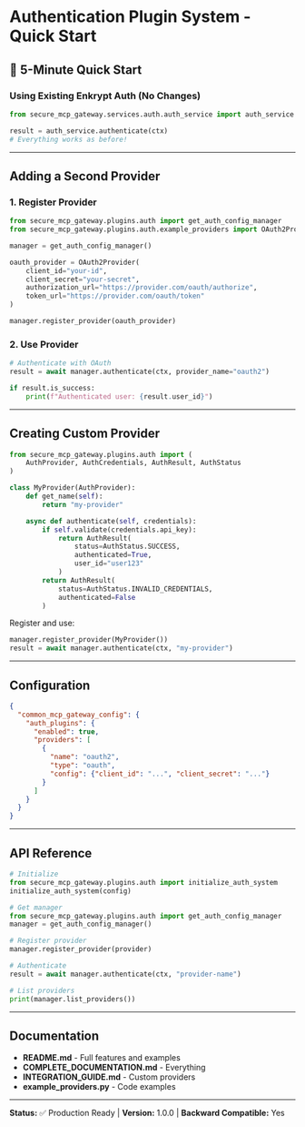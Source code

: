 # Authentication Plugin System - Quick Start

## 🚀 5-Minute Quick Start

### Using Existing Enkrypt Auth (No Changes)

```python
from secure_mcp_gateway.services.auth.auth_service import auth_service

result = auth_service.authenticate(ctx)
# Everything works as before!
```

---

## Adding a Second Provider

### 1. Register Provider

```python
from secure_mcp_gateway.plugins.auth import get_auth_config_manager
from secure_mcp_gateway.plugins.auth.example_providers import OAuth2Provider

manager = get_auth_config_manager()

oauth_provider = OAuth2Provider(
    client_id="your-id",
    client_secret="your-secret",
    authorization_url="https://provider.com/oauth/authorize",
    token_url="https://provider.com/oauth/token"
)

manager.register_provider(oauth_provider)
```

### 2. Use Provider

```python
# Authenticate with OAuth
result = await manager.authenticate(ctx, provider_name="oauth2")

if result.is_success:
    print(f"Authenticated user: {result.user_id}")
```

---

## Creating Custom Provider

```python
from secure_mcp_gateway.plugins.auth import (
    AuthProvider, AuthCredentials, AuthResult, AuthStatus
)

class MyProvider(AuthProvider):
    def get_name(self):
        return "my-provider"

    async def authenticate(self, credentials):
        if self.validate(credentials.api_key):
            return AuthResult(
                status=AuthStatus.SUCCESS,
                authenticated=True,
                user_id="user123"
            )
        return AuthResult(
            status=AuthStatus.INVALID_CREDENTIALS,
            authenticated=False
        )
```

Register and use:

```python
manager.register_provider(MyProvider())
result = await manager.authenticate(ctx, "my-provider")
```

---

## Configuration

```json
{
  "common_mcp_gateway_config": {
    "auth_plugins": {
      "enabled": true,
      "providers": [
        {
          "name": "oauth2",
          "type": "oauth",
          "config": {"client_id": "...", "client_secret": "..."}
        }
      ]
    }
  }
}
```

---

## API Reference

```python
# Initialize
from secure_mcp_gateway.plugins.auth import initialize_auth_system
initialize_auth_system(config)

# Get manager
from secure_mcp_gateway.plugins.auth import get_auth_config_manager
manager = get_auth_config_manager()

# Register provider
manager.register_provider(provider)

# Authenticate
result = await manager.authenticate(ctx, "provider-name")

# List providers
print(manager.list_providers())
```

---

## Documentation

- **README.md** - Full features and examples
- **COMPLETE_DOCUMENTATION.md** - Everything
- **INTEGRATION_GUIDE.md** - Custom providers
- **example_providers.py** - Code examples

---

**Status:** ✅ Production Ready | **Version:** 1.0.0 | **Backward Compatible:** Yes
